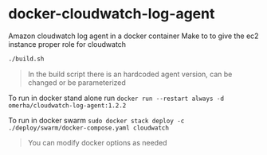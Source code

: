 # docker-cloudwatch-log-agent

Amazon cloudwatch log agent in a docker container
Make to to give the ec2 instance proper role for cloudwatch

```bash
./build.sh
```

>In the build script there is an hardcoded agent version, can be changed or be parameterized

To run in docker stand alone run `docker run --restart always -d omerha/cloudwatch-log-agent:1.2.2`

To run in docker swarm `sudo docker stack deploy -c ./deploy/swarm/docker-compose.yaml cloudwatch`

>You can modify docker options as needed
